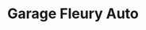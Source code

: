 ---
title: "Garage Fleury Auto"
url: /fleury-sur-andelle/garage-fleury-auto/
shop: réparation de voitures
---